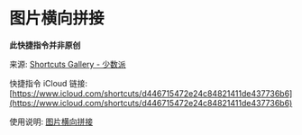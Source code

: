 # 图片横向拼接

**此快捷指令并非原创**

来源: [Shortcuts Gallery - 少数派](https://shortcuts.sspai.com/)

快捷指令 iCloud 链接: [https://www.icloud.com/shortcuts/d446715472e24c84821411de437736b6](https://www.icloud.com/shortcuts/d446715472e24c84821411de437736b6)

使用说明: [图片横向拼接](https://www.notion.so/quicy/e6512979bc784016853216b872a54daf)